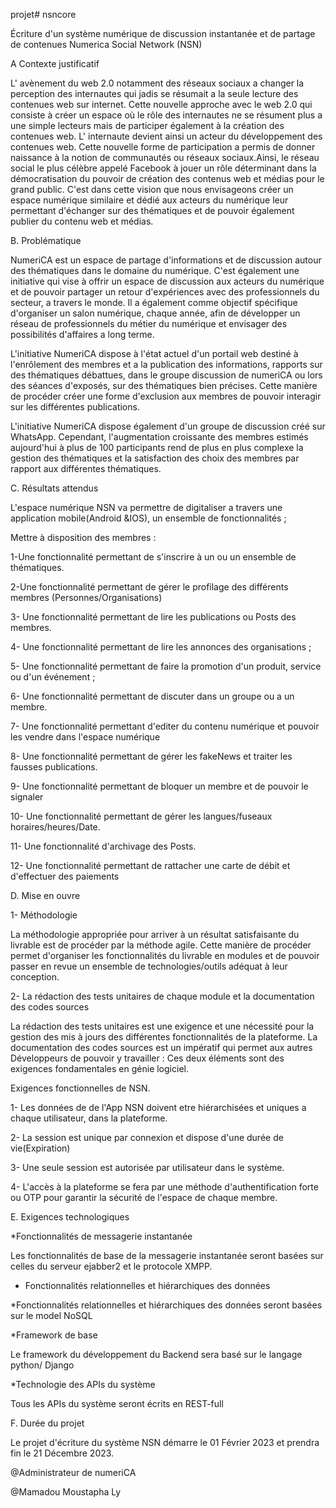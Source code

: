 projet# nsncore

Écriture d'un système  numérique de discussion  instantanée et de partage de contenues Numerica Social Network (NSN)

A Contexte justificatif 

L' avènement du web 2.0 notamment des réseaux sociaux a changer la perception des internautes qui jadis se résumait a la seule  lecture des contenues web sur internet. Cette nouvelle approche avec le web 2.0 qui consiste à créer un espace où le rôle des  internautes ne se résument plus a une simple lecteurs mais de  participer également à la création des contenues web. L' internaute devient ainsi un acteur du développement des contenues web. Cette nouvelle forme de participation a permis de donner naissance à la notion de communautés ou réseaux sociaux.Ainsi,  le réseau social le plus célèbre appelé Facebook à jouer un  rôle déterminant dans la démocratisation du pouvoir de création des contenus web et médias pour le  grand public. C'est dans cette vision que nous envisageons créer un espace numérique similaire et dédié aux acteurs du numérique leur permettant d'échanger sur des thématiques et de pouvoir également publier du contenu web et médias.


B. Problématique

NumeriCA est un espace  de partage d'informations et de discussion autour des thématiques dans le domaine du numérique. C'est également une initiative qui vise à offrir un espace de discussion aux acteurs du numérique et de pouvoir partager un retour d'expériences avec des professionnels du secteur, a travers le monde. Il a également comme  objectif spécifique d'organiser  un salon numérique,  chaque année,  afin de développer un réseau de professionnels du métier du numérique et envisager des possibilités d'affaires a long terme.

L'initiative NumeriCA dispose à l'état actuel d'un portail web destiné à l'enrôlement des membres et a la publication des informations, rapports sur des thématiques débattues,  dans le groupe discussion de numeriCA ou lors des séances d'exposés,  sur des thématiques bien précises. Cette manière de procéder créer une forme d'exclusion aux membres de pouvoir interagir sur les différentes publications.

L'initiative NumeriCA dispose également d'un groupe de discussion créé sur WhatsApp. Cependant, l'augmentation croissante des membres estimés  aujourd'hui à plus de 100 participants rend de plus en plus complexe la gestion des thématiques et la satisfaction des choix des membres par rapport aux différentes thématiques.

C. Résultats attendus

L'espace numérique NSN va permettre de digitaliser a travers une application mobile(Android &IOS), un ensemble de fonctionnalités ;

Mettre à disposition des membres :

1-Une fonctionnalité permettant de s'inscrire à un ou un ensemble de thématiques.

2-Une fonctionnalité  permettant de gérer le profilage des différents membres (Personnes/Organisations)

3- Une fonctionnalité permettant de lire les publications ou Posts des membres.

4- Une fonctionnalité permettant de lire les annonces des organisations ;

5- Une fonctionnalité permettant de faire la promotion d'un produit, service ou d'un événement ;

6- Une fonctionnalité permettant de discuter dans  un  groupe ou a un membre.

7- Une fonctionnalité permettant d'editer  du contenu numérique et pouvoir les vendre dans l'espace numérique 


8- Une fonctionnalité permettant de gérer les fakeNews et traiter  les fausses  publications.

9- Une fonctionnalité permettant de bloquer un membre et de pouvoir le signaler

10- Une fonctionnalité permettant de gérer les langues/fuseaux horaires/heures/Date.

11- Une fonctionnalité d'archivage des Posts.

12- Une fonctionnalité permettant de rattacher  une carte de débit et d'effectuer des paiements 


D. Mise en ouvre

1- Méthodologie

La méthodologie appropriée pour arriver à un résultat satisfaisante du livrable est de procéder par la méthode agile. Cette manière de procéder permet d'organiser les fonctionnalités du livrable en modules et de pouvoir  passer en revue un ensemble de technologies/outils adéquat à leur conception.


2- La rédaction des tests unitaires de chaque module et la documentation des codes sources

 La rédaction des  tests unitaires est une exigence et une nécessité pour la gestion des mis à jours des différentes fonctionnalités de la plateforme.
La documentation des codes  sources est un impératif qui permet aux autres Développeurs de pouvoir y travailler : Ces deux éléments sont des exigences fondamentales en génie logiciel.

Exigences fonctionnelles de NSN.

1- Les données de de l'App NSN doivent etre hiérarchisées et uniques a chaque utilisateur, dans la plateforme.

2- La session est unique par connexion et dispose d'une durée de vie(Expiration)

3- Une  seule session est autorisée par  utilisateur dans le système.

4- L'accès à la plateforme se fera par une méthode d'authentification forte ou OTP pour garantir la sécurité de l'espace de chaque membre.

E. Exigences technologiques 

*Fonctionnalités de messagerie instantanée

Les fonctionnalités de base de la messagerie instantanée seront basées sur celles du serveur ejabber2 et le protocole XMPP.

* Fonctionnalités relationnelles et hiérarchiques des données 

*Fonctionnalités relationnelles et hiérarchiques des données seront basées sur le model NoSQL 

*Framework de base 

Le framework du développement du Backend sera basé sur le langage python/ Django

*Technologie des APIs du système

Tous les APIs du système seront  écrits en REST-full

F. Durée du projet

Le projet d'écriture du système NSN démarre le 01 Février 2023 et prendra fin le  21 Décembre 2023.


@Administrateur de numeriCA 

@Mamadou Moustapha Ly
